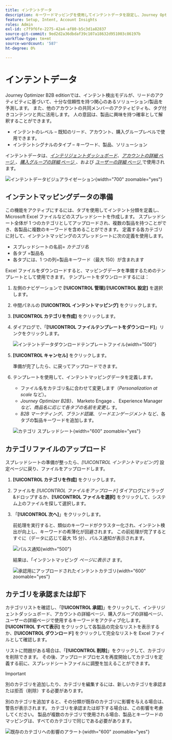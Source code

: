 ```yaml
---
title: インテントデータ
description: キーワードマッピングを使用してインテントデータを設定し、Journey Optimizer B2B editionでアカウントベースのマーケティングに対する顧客の興味と購入シグナルを予測します。
feature: Setup, Intent, Account Insights
roles: Admin
exl-id: c7f9f6fe-2275-42a4-af80-b5c3d1a82837
source-git-commit: 9ed2d2a36dbdaf39c107a18632d951003c86197b
workflow-type: tm+mt
source-wordcount: '587'
ht-degree: 0%

---
```


# インテントデータ

Journey Optimizer B2B editionでは、インテント検出モデルが、リードのアクティビティに基づいて、十分な信頼性を持つ関心のあるソリューション/製品を予測します。 また、他のアカウントの共同メンバーのアクティビティも、タグ付きコンテンツと共に活用します。 人の意図は、製品に興味を持つ確率として解釈することができます。

* インテントのレベル – 既知のリード、アカウント、購入グループレベルで使用できます。
* インテントシグナルのタイプ – キーワード、製品、ソリューション

インテントデータは、[_インテリジェントダッシュボード_](../dashboards/intelligent-dashboard.md)、[_アカウントの詳細_ ページ ](../accounts/account-details.md)、[_購入グループの詳細_ ページ ](../buying-groups/buying-group-details.md)、および [_ユーザーの詳細_ ページ ](../accounts/person-details.md) で使用されます。

![ インテントデータビジュアライゼーション ](../data/assets/intent-data-visualization.png){width="700" zoomable="yes"}

## インテントマッピングデータの準備

この機能をアクティブにするには、タブを使用してインテント分類を定義し、Microsoft Excel ファイルなどのスプレッドシートを作成します。 スプレッドシート全体が 1 つのカテゴリとしてアップロードされ、複数の製品を持つことができ、各製品に複数のキーワードを含めることができます。 定義する各カテゴリに対して、インテントマッピングのスプレッドシートに次の定義を使用します。

* スプレッドシートの名前= _カテゴリ名_
* 各タブ =製品名
* 各タブには、1 つの列=製品キーワード（最大 150）が含まれます

Excel ファイルをダウンロードすると、マッピングデータを準備するためのテンプレートとして使用できます。 テンプレートをダウンロードするには：

1. 左側のナビゲーションで **[!UICONTROL 管理]**/**[!UICONTROL 設定]** を選択します。

1. 中間パネルの **[!UICONTROL インテントマッピング]** をクリックします。

1. **[!UICONTROL カテゴリを作成]** をクリックします。

1. ダイアログで、「**[!UICONTROL ファイルテンプレートをダウンロード]**」リンクをクリックします。

   ![ インテントデータダウンロードテンプレートファイル ](./assets/intent-data-upload-files.png){width="500"}

1. **[!UICONTROL キャンセル]** をクリックします。

   準備が完了したら、に戻ってアップロードできます。

1. テンプレートを使用して、インテントマッピングデータを定義します。

   * ファイル名をカテゴリ名に合わせて変更します（_Personalization at scale_ など）。
   * _Journey Optimizer B2B&rbrace;、_ Marketo Engage _、_ Experience Manager _など、商品名に応じて各タブの名前を変更し_ す。
   * _B2B マーケティング_、_ブランド認識_、_リードエンゲージメント_ など、各タブの製品キーワードを追加します。

   ![ カテゴリ スプレッドシート ](./assets/intent-category-spreadsheet.png){width="600" zoomable="yes"}

## カテゴリファイルのアップロード

スプレッドシートの準備が整ったら、_[!UICONTROL インテントマッピング]_ 設定ページに戻り、ファイルをアップロードします。

1. **[!UICONTROL カテゴリを作成]** をクリックします。

1. ファイルを _[!UICONTROL ファイルをアップロード]_ ダイアログにドラッグ&amp;ドロップするか、**[!UICONTROL ファイルを選択]** をクリックして、システム上のファイルを探して選択します。

1. 「**[!UICONTROL 次へ]**」をクリックします。

   前処理を実行すると、類似のキーワードがクラスター化され、インテント検出が向上し、キーワードの希薄化が回避されます。 この前処理が完了するとすぐに（データに応じて最大 15 分）、パルス通知が表示されます。

   ![ パルス通知 ](./assets/intent-data-upload-files-pre-process.png){width="500"}

   結果は、「インテントマッピング _ページに表示さ_ ます。

   ![ 承認用にアップロードされたインテントカテゴリ ](./assets/intent-data-category-approve.png){width="600" zoomable="yes"}

## カテゴリを承認または却下

カテゴリリストを確認し、「**[!UICONTROL 承認]**」をクリックして、インテリジェントダッシュボード、アカウントの詳細ページ、購入グループの詳細ページ、ユーザーの詳細ページで使用するキーワードをアクティブ化します。 **[!UICONTROL すべて表示]** をクリックして各製品の完全なリストを表示するか、**[!UICONTROL ダウンロード]** をクリックして完全なリストを Excel ファイルとして確認します。

リストに問題がある場合は、「**[!UICONTROL 削除]**」をクリックして、カテゴリを削除できます。 その後、アップロードプロセスを再度開始してカテゴリを定義する前に、スプレッドシートファイルに調整を加えることができます。

>[!IMPORTANT]
>
>別のカテゴリを追加したり、カテゴリを編集するには、新しいカテゴリを承認または拒否（削除）する必要があります。

別のカテゴリを追加すると、その分類が既存のカテゴリに影響を与える場合は、警告が表示されます。 カテゴリを承認または却下する場合は、この影響を考慮してください。 製品が複数のカテゴリで使用される場合、製品とキーワードのマッピングは、すべてのカテゴリで同じである必要があります。

![ 既存のカテゴリへの影響のアラート ](./assets/intent-data-category-overlap.png){width="600" zoomable="yes"}
